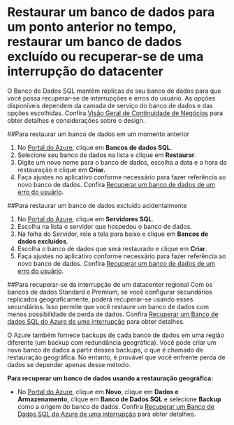 <properties
	pageTitle="Solucionar problemas de backup e restauração com o Banco de Dados SQL do Azure"
	description="Saiba como recuperar um banco de dados de nuvem que enfrentou erros e falhas usando réplicas e backups no Banco de Dados SQL."
	services="sql-database"
	documentationCenter=""
	authors="dalechen"
	manager="msmets"
	editor=""/>

<tags
	ms.service="sql-database"
	ms.workload="data-management"
	ms.tgt_pltfrm="na"
	ms.devlang="na"
	ms.topic="article"
	ms.date="12/10/2015"
	ms.author="daleche"/>

# Restaurar um banco de dados para um ponto anterior no tempo, restaurar um banco de dados excluído ou recuperar-se de uma interrupção do datacenter

O Banco de Dados SQL mantém réplicas de seu banco de dados para que você possa recuperar-se de interrupções e erros do usuário. As opções disponíveis dependem da camada de serviço do banco de dados e das opções escolhidas. Confira [Visão Geral de Continuidade de Negócios](sql-database-business-continuity.md) para obter detalhes e considerações sobre o design.

##Para restaurar um banco de dados em um momento anterior
1.	No [Portal do Azure](https://azure.microsoft.com/), clique em **Bancos de dados SQL**.
2.	Selecione seu banco de dados na lista e clique em **Restaurar**.
3.	Digite um novo nome para o banco de dados, escolha a data e a hora da restauração e clique em **Criar.**
4.	Faça ajustes no aplicativo conforme necessário para fazer referência ao novo banco de dados. Confira [Recuperar um banco de dados de um erro do usuário](sql-database-user-error-recovery.md).

##Para restaurar um banco de dados excluído acidentalmente
1.	No [Portal do Azure](https://azure.microsoft.com/), clique em **Servidores SQL**.
2.	Escolha na lista o servidor que hospedou o banco de dados.
3.	Na folha do Servidor, role a tela para baixo e clique em **Bancos de dados excluídos**.
4.	Escolha o banco de dados que será restaurado e clique em **Criar**.
5.	Faça ajustes no aplicativo conforme necessário para fazer referência ao novo banco de dados. Confira [Recuperar um banco de dados de um erro do usuário](sql-database-user-error-recovery.md).

##Para recuperar-se da interrupção de um datacenter regional
Com os bancos de dados Standard e Premium, se você configurar secundários replicados geograficamente, poderá recuperar-se usando esses secundários. Isso permite que você restaure um banco de dados com menos possibilidade de perda de dados. Confira [Recuperar um Banco de dados SQL do Azure de uma interrupção](sql-database-disaster-recovery.md) para obter detalhes.

O Azure também fornece backups de cada banco de dados em uma região diferente (um backup com redundância geográfica). Você pode criar um novo banco de dados a partir desses backups, o que é chamado de restauração geográfica. No entanto, é provável que você enfrente perda de dados se depender apenas desse método.

**Para recuperar um banco de dados usando a restauração geográfica:**

- No [Portal do Azure](https://azure.microsoft.com/), clique em **Novo**, clique em **Dados e Armazenamento**, clique em **Banco de Dados SQL** e selecione **Backup** como a origem do banco de dados. Confira [Recuperar um Banco de Dados SQL do Azure de uma interrupção](sql-database-disaster-recovery.md) para obter detalhes.

<!---HONumber=AcomDC_1210_2015-->